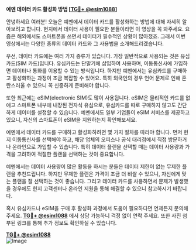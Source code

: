 **예멘 데이터 카드 활성화 방법 [[TG💪+ @esim1088](https://t.me/s/esim1088)]**

안녕하세요 여러분! 오늘은 예멘에서 데이터 카드를 활성화하는 방법에 대해 자세히 알아보려고 합니다. 현지에서 데이터 사용이 필요한 분들이라면 이 영상을 꼭 봐주세요. 요즘은 해외에서도 스마트폰을 쓰면서 데이터가 필수적인 상황이 많아졌죠. 그래서 이번 영상에서는 다양한 종류의 데이터 카드와 그 사용법을 소개해드리겠습니다.

우선, 데이터 카드에는 여러 가지 종류가 있습니다. 가장 일반적으로 사용되는 것은 유심카드(SIM 카드)입니다. 유심카드는 단말기에 삽입하여 사용하며, 이동통신사에 가입하면 데이터나 통화를 이용할 수 있는 방식입니다. 하지만 예멘에서는 유심카드를 구매하고 활성화하는 과정이 조금 복잡할 수 있어요. 특히 외국인의 경우 언어 문제로 인해 혼란스러울 수 있으니 꼭 신중하게 준비해야 합니다.

또한 최근에는 eSIM(electronic SIM)도 많이 사용됩니다. eSIM은 물리적인 카드를 없애고 스마트폰 내부에 내장된 전자식 유심으로, 유심카드를 따로 구매하지 않고도 간단하게 데이터를 설정할 수 있습니다. 예멘에서도 일부 기업들이 eSIM 서비스를 제공하고 있으니, 자신의 스마트폰이 eSIM을 지원하는지 확인해보세요.

예멘에서 데이터 카드를 구매하고 활성화하려면 몇 가지 절차를 따라야 합니다. 먼저 현지 이동통신사를 선택해야 하고, 해당 업체의 오피스나 공식 대리점에서 직접 방문하거나 온라인으로 가입할 수 있습니다. 특히 데이터 플랜을 선택할 때는 데이터 사용량과 가격을 고려하여 적절한 플랜을 선택하는 것이 중요합니다.

예멘에서는 데이터 사용량이 많은 활동을 하시는 분들은 데이터 제한이 없는 무제한 플랜을 추천드립니다. 하지만 무제한 플랜은 가격이 조금 더 비쌀 수 있으니, 자신에게 맞는 플랜을 잘 선택하는 것이 좋습니다. 그리고 데이터 카드를 사용하면서 문제가 발생했을 경우에도 현지 고객센터나 온라인 지원을 통해 해결할 수 있으니 참고하시기 바랍니다.

혹시 유심카드나 eSIM을 구매 후 활성화 과정에서 도움이 필요하다면 언제든지 문의해주세요. **[TG💪+ @esim1088](https://t.me/s/esim1088)** 에서 상담 가능하니 걱정 없이 연락 주세요. 또한 사진 첨부된 링크를 통해 추가 정보도 확인하실 수 있습니다.

**[TG💪+ @esim1088](https://t.me/s/esim1088)**  
![Image](https://i.postimg.cc/Y0z9fWf4/image.png)